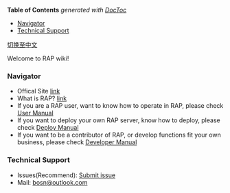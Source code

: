 <!-- START doctoc generated TOC please keep comment here to allow auto update -->
<!-- DON'T EDIT THIS SECTION, INSTEAD RE-RUN doctoc TO UPDATE -->
**Table of Contents**  *generated with [DocToc](https://github.com/thlorenz/doctoc)*

- [Navigator](#navigator)
- [Technical Support](#technical-support)

<!-- END doctoc generated TOC please keep comment here to allow auto update -->

[切换至中文](home_cn)

Welcome to RAP wiki!

### Navigator
* Offical Site [link](http://thx.github.io/RAP)
* What is RAP? [link](about)
* If you are a RAP user, want to know how to operate in RAP, please check [User Manual](user_manual)
* If you want to deploy your own RAP server, know how to deploy, please check [Deploy Manual](deploy_manual)
* If you want to be a contributor of RAP, or develop functions fit your own business, please check [Developer Manual](dev_manual)

### Technical Support
* Issues(Recommend): [Submit issue](https://github.com/thx/RAP/issues)
* Mail: [bosn@outlook.com](mailto:bosn@outlook.com)

